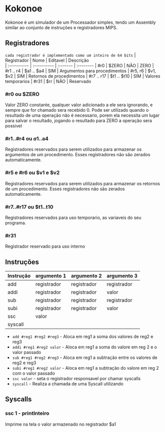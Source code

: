 # Kokonoe
Kokonoe é um simulador de um Processador simples, tendo um Assembly similar ao conjunto de instruções e registradores MIPS. 

## Registradores
`cada registrador é implementado como um inteiro de 64 bits`
| Registrador | Nome        | Editavel | Descrição  
| :---------- | :---------- | :------- | :-------- 
| #r0         | $ZERO       | NÂO      | ZERO
| #r1 .. r4   | $a1 .. $a4  | SIM      | Argumentos para procedimentos 
| #r5, r6     | $v1, $v2    | SIM      | Retornos de procedimentos
| #r7 .. r17  | $t1 .. $t10 | SIM      | Valores temporarios
| #r31        | $rr         | NÂO      | Reservado


### #r0 ou $ZERO
Valor ZERO constante, qualquer valor adicionado a ele sera ignorando, e sempre que for chamado sera recebido 0. Pode ser utilizado quando o resultado de uma operação não é necessario, porem ela necessita um lugar para salvar o resultado, jogando o resultado para ZERO a operação sera possivel 

### #r1..#r4 ou $a1..$a4
Registradores reservados para serem utilizados para armazenar os argumentos de um procedimento. Esses registradores não são zerados automaticamente.

### #r5 e #r6 ou $v1 e $v2
Registradores reservados para serem utilizados para armazenar os retornos de um procedimento. Esses registradores não são zerados automaticamente.

### #r7..#r17 ou $t1..t10
Registradores reservados para uso temporario, as variaveis do seu programa.

### #r31
Registrador reservado para uso interno

## Instruções
| Instrução | argumento 1 | argumento 2 | argumento 3 |
| :-------- | :---------- | :---------- | :---------- |
| add       | registrador | registrador | registrador |
| addi      | registrador | registrador | valor       |
| sub       | registrador | registrador | registrador |
| subi      | registrador | registrador | valor       |
| ssc       | valor       
| syscall   

- `add #reg1 #reg2 #reg3` - Aloca em reg1 a soma dos valores de reg2 e reg3
- `addi #reg1 #reg2 valor` - Aloca em reg1 a soma do valore em reg 2 e o valor passado
- `sub #reg1 #reg2 #reg3` - Aloca em reg1 a subtração entre os valores de reg2 e reg3
- `subi #reg1 #reg2 valor` - Aloca em reg1 a subtração do valore em reg 2 com o valor passado
- `ssc valor` - seta o registrador responsavel por chamar syscalls
- `syscall` - Realiza a chamada de uma Syscall utilizando

## Syscalls
### ssc 1 - printInteiro
Imprime na tela o valor armazenado no registrador $a1
